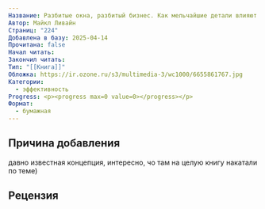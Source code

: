 ```yaml
---
Название: Разбитые окна, разбитый бизнес. Как мельчайшие детали влияют на большие достижения
Автор: Майкл Ливайн
Страниц: "224"
Добавлена в базу: 2025-04-14
Прочитана: false
Начал читать: 
Закончил читать: 
Тип: "[[Книга]]"
Обложка: https://ir.ozone.ru/s3/multimedia-3/wc1000/6655861767.jpg
Категории:
  - эффективность
Progress: <p><progress max=0 value=0></progress></p>
Формат:
  - бумажная
---
```

## Причина добавления

давно известная концепция, интересно, чо там на целую книгу накатали по теме)


## Рецензия
